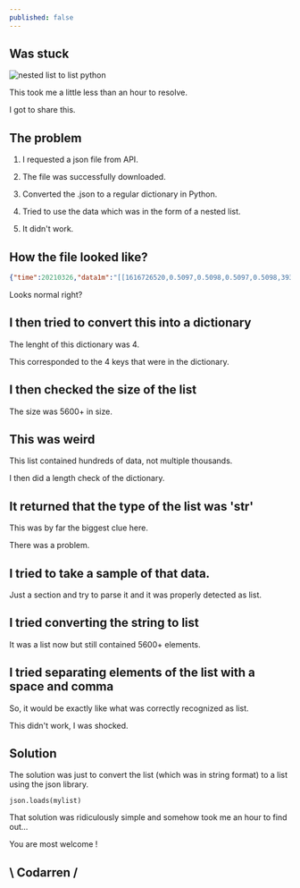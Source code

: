 ```yaml
---
published: false
---
```

## Was stuck
![nested list to list python](https://github.com/codarrenvelvindron/codarrenvelvindron.github.io/raw/master/images/python-logo.png)

This took me a little less than an hour to resolve.

I got to share this.

## The problem
1. I requested a json file from API.

2. The file was successfully downloaded.

3. Converted the .json to a regular dictionary in Python.

4. Tried to use the data which was in the form of a nested list.

5. It didn't work.

## How the file looked like?

```json
{"time":20210326,"data1m":"[[1616726520,0.5097,0.5098,0.5097,0.5098,393.331656],[1616739660,0.5156,0.5156,0.5156,0.5156,351.000000],[1616742120,0.5256,0.5256,0.5256,0.5256,266.704718],[1616745000,0.5276,0.5276,0.5276,0.5276,393.331656],[1616756280,0.529,0.529,0.529,0.529,100.000000],[1616758380,0.5285,0.5285,0.5285,0.5285,270.204337],[1616758920,0.5144,0.5144,0.5144,0.5144,29.116497],[1616777880,0.5478,0.5478,0.5478,0.5478,100.000000],[1616777940,0.55,0.55,0.55,0.55,25.000000],[1616778780,0.5569,0.5569,0.5569,0.5569,318.234026],[1616786160,0.5466,0.5466,0.5466,0.5466,36.498353],[1616790420,0.5341,0.5341,0.5341,0.5341,39.365079],[1616791380,0.5314,0.5314,0.5314,0.5314,100.000000],[1616797620,0.5372,0.5372,0.5372,0.5372,25.873897],[1616802900,0.5475,0.5475,0.5475,0.5475,211.141552]]","data1h":"[[1616371200,0.5948,0.5948,0.5889,0.5889,877.322676],[1616374800,0.577,0.577,0.57,0.5709,1438.578472],[1616378400,0.5746,0.5746,0.5746,0.5746,1000],[1616382000,0.5746,0.5746,0.5746,0.5746,1501.849955],[1616392800,0.58,0.58,0.58,0.58,344.613665],[1616396400,0.61,0.62,0.61,0.6128,2571.593217],[1616425200,0.5965,0.5965,0.59,0.59,194.748609],[1616428800,0.5894,0.5894,0.5876,0.589,958.658743],[1616432400,0.5942,0.5942,0.5942,0.5942,314.557388],[1616436000,0.6005,0.605,0.6005,0.605,1122.115702],[1616439600,0.583,0.583,0.5467,0.57,4691.163153],[1616443200,0.5377,0.5568,0.5377,0.5568,97.723713],[1616446800,0.5533,0.5533,0.5533,0.5533,18.019157],[1616464800,0.5619,0.5619,0.5619,0.5619,125],[1616468400,0.5626,0.5626,0.5626,0.5626,70.920725]]"}
```
Looks normal right?

## I then tried to convert this into a dictionary
The lenght of this dictionary was 4.

This corresponded to the 4 keys that were in the dictionary.

## I then checked the size of the list
The size was 5600+ in size.

## This was weird
This list contained hundreds of data, not multiple thousands.

I then did a length check of the dictionary.

## It returned that the type of the list was 'str'
This was by far the biggest clue here.

There was a problem.

## I tried to take a sample of that data.

Just a section and try to parse it and it was properly detected as list.

## I tried converting the string to list
It was a list now but still contained 5600+ elements.

## I tried separating elements of the list with a space and comma
So, it would be exactly like what was correctly recognized as list.

This didn't work, I was shocked.

## Solution
The solution was just to convert the list (which was in string format) to a list using the json library.

```
json.loads(mylist)
```
That solution was ridiculously simple and somehow took me an hour to find out...

You are most welcome !

## \ Codarren /